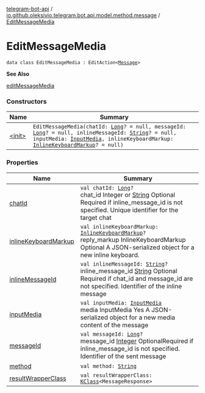 [telegram-bot-api](../../index.md) / [io.github.oleksivio.telegram.bot.api.model.method.message](../index.md) / [EditMessageMedia](./index.md)

# EditMessageMedia

`data class EditMessageMedia : EditAction<`[`Message`](../../io.github.oleksivio.telegram.bot.api.model.objects.std/-message/index.md)`>`

**See Also**

[editMessageMedia](#)

### Constructors

| Name | Summary |
|---|---|
| [&lt;init&gt;](-init-.md) | `EditMessageMedia(chatId: `[`Long`](https://kotlinlang.org/api/latest/jvm/stdlib/kotlin/-long/index.html)`? = null, messageId: `[`Long`](https://kotlinlang.org/api/latest/jvm/stdlib/kotlin/-long/index.html)`? = null, inlineMessageId: `[`String`](https://kotlinlang.org/api/latest/jvm/stdlib/kotlin/-string/index.html)`? = null, inputMedia: `[`InputMedia`](../../io.github.oleksivio.telegram.bot.api.model.objects.std.files.inputmedia/-input-media/index.md)`, inlineKeyboardMarkup: `[`InlineKeyboardMarkup`](../../io.github.oleksivio.telegram.bot.api.model.objects.std.keyboard/-inline-keyboard-markup/index.md)`? = null)` |

### Properties

| Name | Summary |
|---|---|
| [chatId](chat-id.md) | `val chatId: `[`Long`](https://kotlinlang.org/api/latest/jvm/stdlib/kotlin/-long/index.html)`?`<br>chat_id Integer or [String](https://kotlinlang.org/api/latest/jvm/stdlib/kotlin/-string/index.html) Optional Required if inline_message_id is not specified. Unique identifier for the target chat |
| [inlineKeyboardMarkup](inline-keyboard-markup.md) | `val inlineKeyboardMarkup: `[`InlineKeyboardMarkup`](../../io.github.oleksivio.telegram.bot.api.model.objects.std.keyboard/-inline-keyboard-markup/index.md)`?`<br>reply_markup InlineKeyboardMarkup Optional A JSON-serialized object for a new inline keyboard. |
| [inlineMessageId](inline-message-id.md) | `val inlineMessageId: `[`String`](https://kotlinlang.org/api/latest/jvm/stdlib/kotlin/-string/index.html)`?`<br>inline_message_id [String](https://kotlinlang.org/api/latest/jvm/stdlib/kotlin/-string/index.html) Optional Required if chat_id and message_id are not specified. Identifier of the inline message |
| [inputMedia](input-media.md) | `val inputMedia: `[`InputMedia`](../../io.github.oleksivio.telegram.bot.api.model.objects.std.files.inputmedia/-input-media/index.md)<br>media InputMedia Yes A JSON-serialized object for a new media content of the message |
| [messageId](message-id.md) | `val messageId: `[`Long`](https://kotlinlang.org/api/latest/jvm/stdlib/kotlin/-long/index.html)`?`<br>message_id [Integer](https://docs.oracle.com/javase/6/docs/api/java/lang/Integer.html) OptionalRequired if inline_message_id is not specified. Identifier of the sent message |
| [method](method.md) | `val method: `[`String`](https://kotlinlang.org/api/latest/jvm/stdlib/kotlin/-string/index.html) |
| [resultWrapperClass](result-wrapper-class.md) | `val resultWrapperClass: `[`KClass`](https://kotlinlang.org/api/latest/jvm/stdlib/kotlin.reflect/-k-class/index.html)`<MessageResponse>` |
